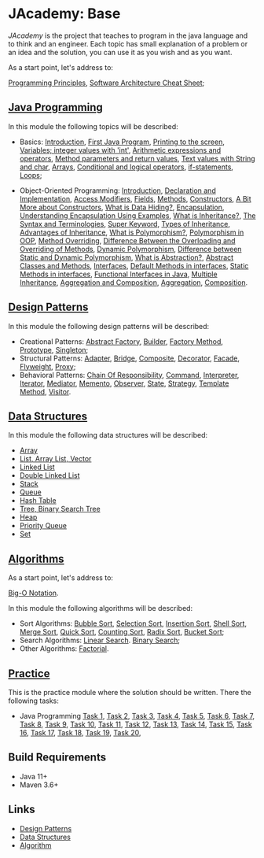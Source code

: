 # JAcademy: Base

<i>JAcademy</i> is the project that teaches to program in the java language and to think and an engineer.
Each topic has small explanation of a problem or an idea and the solution, you can use it as you wish and as you want.

As a start point, let's address to:

[Programming Principles](doc/principles.md "Programming Principles"),
[Software Architecture Cheat Sheet](doc/sa-cheat-sheet.md "Software Architecture Cheat Sheet");

## [Java Programming](java-programming/README.md "The java programming chapter")

In this module the following topics will be described:

* Basics:
[Introduction](java-programming/doc/basics/introduction.md "Introduction"),
[First Java Program](java-programming/doc/basics/first-program.md "First Java Program"),
[Printing to the screen](java-programming/doc/basics/screen-printing.md "Printing to the screen"),
[Variables; integer values with 'int'](java-programming/doc/basics/variables.md "Variables; integer values with 'int'"),
[Arithmetic expressions and operators](java-programming/doc/basics/arithmetic-exp-op.md "Arithmetic expressions and operators"),
[Method parameters and return values](java-programming/doc/basics/method-params.md "Method parameters and return values"),
[Text values with String and char](java-programming/doc/basics/string-chart.md "Text values with String and char"),
[Arrays](java-programming/doc/basics/arrays.md "Arrays"),
[Conditional and logical operators](java-programming/doc/basics/cond-log-op.md "Conditional and logical operators"),
[if-statements](java-programming/doc/basics/if-state.md "if-statements"),
[Loops](java-programming/doc/basics/loops.md "Loops");

* Object-Oriented Programming:
[Introduction](java-programming/doc/oop/introduction.md "Introduction to Classes"),
[Declaration and Implementation](java-programming/doc/oop/decl-impl.md "Declaration and Implementation"),
[Access Modifiers](java-programming/doc/oop/modifiers.md "Access Modifiers"),
[Fields](java-programming/doc/oop/fields.md "Fields"),
[Methods](java-programming/doc/oop/methods.md "Methods"),
[Constructors](java-programming/doc/oop/constructors.md "Constructors"),
[A Bit More about Constructors](java-programming/doc/oop/constructors-more.md "A Bit More about Constructors"),
[What is Data Hiding?](java-programming/doc/oop/data-hiding.md "What is Data Hiding?"),
[Encapsulation](java-programming/doc/oop/encapsulation.md "Encapsulation"),
[Understanding Encapsulation Using Examples](java-programming/doc/oop/encap-understanding.md 
  "Understanding Encapsulation Using Examples"),
[What is Inheritance?](java-programming/doc/oop/inheritance.md "What is Inheritance?"),
[The Syntax and Terminologies](java-programming/doc/oop/syntax-term.md "The Syntax and Terminologies"),
[Super Keyword](java-programming/doc/oop/super-keyword.md "Super Keyword"),
[Types of Inheritance](java-programming/doc/oop/types-inheritance.md "Types of Inheritance"),
[Advantages of Inheritance](java-programming/doc/oop/adv-inheritance.md "Advantages of Inheritance"),
[What is Polymorphism?](java-programming/doc/oop/polymorphism.md "What is Polymorphism?"),
[Polymorphism in OOP](java-programming/doc/oop/polymorphism-oop.md "Polymorphism in OOP"),
[Method Overriding](java-programming/doc/oop/method-overriding.md "Method Overriding"),
[Difference Between the Overloading and Overriding of Methods](java-programming/doc/oop/overload-override.md
    "Difference Between the Overloading and Overriding of Methods"),
[Dynamic Polymorphism](java-programming/doc/oop/polymorph-dyn.md "Dynamic Polymorphism"),
[Difference between Static and Dynamic Polymorphism](java-programming/doc/oop/stat-dyn-polymorph.md
    "Difference between Static and Dynamic Polymorphism"),
[What is Abstraction?](java-programming/doc/oop/abstraction.md "What is Abstraction?"),
[Abstract Classes and Methods](java-programming/doc/oop/abstract-class-method.md "Abstract Classes and Methods"),
[Interfaces](java-programming/doc/oop/interfaces.md "Interfaces"),
[Default Methods in interfaces](java-programming/doc/oop/def-method-interface.md "Default Methods in interfaces"),
[Static Methods in interfaces](java-programming/doc/oop/stat-method-interface.md "Static Methods in interfaces"),
[Functional Interfaces in Java](java-programming/doc/oop/func-interface.md "Functional Interfaces in Java"),
[Multiple Inheritance](java-programming/doc/oop/mult-inheritance.md "Multiple Inheritance"),
[Aggregation and Composition](java-programming/doc/oop/aggreg-comp.md "Aggregation and Composition"),
[Aggregation](java-programming/doc/oop/aggregation.md "Aggregation"),
[Composition](java-programming/doc/oop/composition.md "Composition").

## [Design Patterns](design-patterns/README.md "The design patterns chapter")

In this module the following design patterns will be described:

* Creational Patterns: 
[Abstract Factory](design-patterns/doc/abstract-factory.md "The abstract factory chapter"), 
[Builder](design-patterns/doc/builder.md "The builder chapter"), 
[Factory Method](design-patterns/doc/factory-method.md "The factory method chapter"), 
[Prototype](design-patterns/doc/prototype.md "The prototype chapter"), 
[Singleton](design-patterns/doc/singleton.md "The singleton chapter"); 
* Structural Patterns: 
[Adapter](design-patterns/doc/adapter.md "The adapter chapter"), 
[Bridge](design-patterns/doc/bridge.md "The bridge chapter"), 
[Composite](design-patterns/doc/composite.md "The composite chapter"), 
[Decorator](design-patterns/doc/decorator.md "The decorator chapter"), 
[Facade](design-patterns/doc/facade.md "The facade chapter"), 
[Flyweight](design-patterns/doc/flyweight.md "The flyweight chapter"), 
[Proxy](design-patterns/doc/proxy.md "The proxy chapter"); 
* Behavioral Patterns: 
[Chain Of Responsibility](design-patterns/doc/chain-of-responsibility.md "The chain of responsibility chapter"), 
[Command](design-patterns/doc/command.md "The command chapter"), 
[Interpreter](design-patterns/doc/interpreter.md "The interpreter chapter"), 
[Iterator](design-patterns/doc/iterator.md "The iterator chapter"), 
[Mediator](design-patterns/doc/mediator.md "The mediator chapter"),
[Memento](design-patterns/doc/memento.md "The memento chapter"), 
[Observer](design-patterns/doc/observer.md "The observer chapter"), 
[State](design-patterns/doc/state.md "The state chapter"),
[Strategy](design-patterns/doc/strategy.md "The strategy chapter"), 
[Template Method](design-patterns/doc/template-method.md "The template method chapter"), 
[Visitor](design-patterns/doc/visitor.md "The visitor chapter").

## [Data Structures](data-structures/README.md "The data structures chapter")

In this module the following data structures will be described:

* [Array](data-structures/doc/array.md "The array chapter")
* [List, Array List, Vector](data-structures/doc/list-array-list-vector.md "The list, array list, vector chapter")
* [Linked List](data-structures/doc/linked-list.md "The linked list chapter")
* [Double Linked List](data-structures/doc/double-linked-list.md "The double linked list chapter")
* [Stack](data-structures/doc/stack.md "The stack chapter")
* [Queue](data-structures/doc/queue.md "The queue chapter")
* [Hash Table](data-structures/doc/hash-table.md "The hash table chapter")
* [Tree, Binary Search Tree](data-structures/doc/tree-binary-search-tree.md "The tree, binary search tree chapter")
* [Heap](data-structures/doc/heap.md "The heap chapter")
* [Priority Queue](data-structures/doc/priority-queue.md "The priority queue chapter")
* [Set](data-structures/doc/set.md "The set chapter")

## [Algorithms](algorithms/README.md "The algorithms chapter")

As a start point, let's address to:

[Big-O Notation](algorithms/doc/big-o-notation.md "Big-O Notation").

In this module the following algorithms will be described:

* Sort Algorithms: 
[Bubble Sort](algorithms/doc/bubble-sort.md "The bubble sort chapter"),
[Selection Sort](algorithms/doc/selection-sort.md "The selection sort chapter"),
[Insertion Sort](algorithms/doc/insertion-sort.md "The insertion sort chapter"),
[Shell Sort](algorithms/doc/shell-sort.md "The shell sort chapter"),
[Merge Sort](algorithms/doc/merge-sort.md "The merge sort chapter"),
[Quick Sort](algorithms/doc/quick-sort.md "The quick sort chapter"),
[Counting Sort](algorithms/doc/counting-sort.md "The counting sort chapter"),
[Radix Sort](algorithms/doc/radix-sort.md "The radix sort chapter"),
[Bucket Sort](algorithms/doc/bucket-sort.md "The bucket sort chapter");
* Search Algorithms:
[Linear Search](algorithms/doc/linear-search.md "The linear search chapter").
[Binary Search](algorithms/doc/binary-search.md "The binary search chapter");
* Other Algorithms:
[Factorial](algorithms/doc/factorial.md "The factorial chapter").

## [Practice](practice/README.md "The practice chapter")

This is the practice module where the solution should be written. There the following tasks:

* Java Programming
[Task 1](practice/doc/basics/task1.md "Task 1"),
[Task 2](practice/doc/basics/task2.md "Task 2"),
[Task 3](practice/doc/basics/task3.md "Task 3"),
[Task 4](practice/doc/basics/task4.md "Task 4"),
[Task 5](practice/doc/basics/task5.md "Task 5"), 
[Task 6](practice/doc/basics/task6.md "Task 6"),
[Task 7](practice/doc/basics/task7.md "Task 7"),
[Task 8](practice/doc/oop/task8.md "Task 8"),
[Task 9](practice/doc/oop/task9.md "Task 9"),
[Task 10](practice/doc/oop/task10.md "Task 10"),
[Task 11](practice/doc/oop/task11.md "Task 11"),
[Task 12](practice/doc/oop/task12.md "Task 12"),
[Task 13](practice/doc/oop/task13.md "Task 13"),
[Task 14](practice/doc/recursion/task14.md "Task 14"),
[Task 15](practice/doc/recursion/task15.md "Task 15"),
[Task 16](practice/doc/recursion/task16.md "Task 16"),
[Task 17](practice/doc/recursion/task17.md "Task 17"),
[Task 18](practice/doc/recursion/task18.md "Task 18"),
[Task 19](practice/doc/data-structures/task19.md "Task 19"),
[Task 20](practice/doc/data-structures/task20.md "Task 20"),

## Build Requirements

* Java 11+
* Maven 3.6+

## Links

* [Design Patterns](https://en.wikipedia.org/wiki/Design_Patterns "Design patterns in Wikipedia")
* [Data Structures](https://en.wikipedia.org/wiki/List_of_data_structures "Data structures in Wikipedia") 
* [Algorithm](https://en.wikipedia.org/wiki/Algorithm "Algorithm in Wikipedia") 